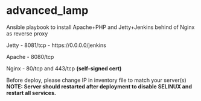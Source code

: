 # advanced_lamp
Ansible playbook to install Apache+PHP and Jetty+Jenkins behind of Nginx as reverse proxy<br>

<p>Jetty - 8081/tcp - https://0.0.0.0/jenkins</p>
<p>Apache - 8080/tcp </p>
<p>Nginx - 80/tcp and 443/tcp <b>(self-signed cert)</b></p>

Before deploy, please change IP in inventory file to match your server(s)<br>
<b>NOTE: Server should restarted after deployment to disable SELINUX and restart all services.</b>

